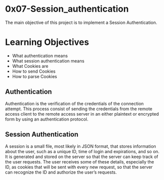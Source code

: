 # 0x07-Session_authentication
The main objective of this project is to implement a Session Authentication.
# Learning Objectives
* What authentication means
* What session authentication means
* What Cookies are
* How to send Cookies
* How to parse Cookies

## Authentication
Authentication is the verification of the credentials of the connection attempt. This process consist of sending the credentials from the remote access client to the remote access server in an either plaintext or encrypted form by using an authentication protocol.
## Session Authentication
A session is a small file, most likely in JSON format, that stores information about the user, such as a unique ID, time of login and expirations, and so on. It is generated and stored on the server so that the server can keep track of the user requests. The user receives some of these details, especially the ID, as cookies that will be sent with every new request, so that the server can recognize the ID and authorize the user’s requests. 